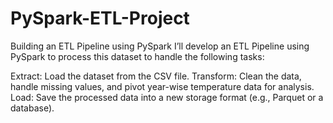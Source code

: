 # PySpark-ETL-Project
Building an ETL Pipeline using PySpark
I’ll develop an ETL Pipeline using PySpark to process this dataset to handle the following tasks:

Extract: Load the dataset from the CSV file.
Transform: Clean the data, handle missing values, and pivot year-wise temperature data for analysis.
Load: Save the processed data into a new storage format (e.g., Parquet or a database).

